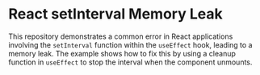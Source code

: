 # React setInterval Memory Leak

This repository demonstrates a common error in React applications involving the `setInterval` function within the `useEffect` hook, leading to a memory leak.  The example shows how to fix this by using a cleanup function in `useEffect` to stop the interval when the component unmounts.